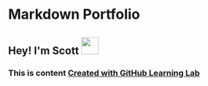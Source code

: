 # Markdown Portfolio 

## Hey! I'm Scott <img src="https://raw.githubusercontent.com/MartinHeinz/MartinHeinz/master/wave.gif" width="35px">

### This is content [Created with GitHub Learning Lab]

[Created with GitHub Learning Lab]:https://lab.github.com/?installation_id=10874306&setup_action=install
